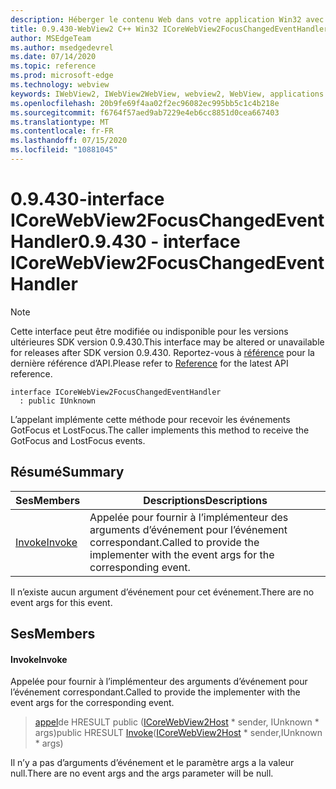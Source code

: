 ```yaml
---
description: Héberger le contenu Web dans votre application Win32 avec le contrôle Microsoft Edge WebView2
title: 0.9.430-WebView2 C++ Win32 ICoreWebView2FocusChangedEventHandler
author: MSEdgeTeam
ms.author: msedgedevrel
ms.date: 07/14/2020
ms.topic: reference
ms.prod: microsoft-edge
ms.technology: webview
keywords: IWebView2, IWebView2WebView, webview2, WebView, applications Win32, Win32, Edge, ICoreWebView2, ICoreWebView2Host, contrôle de navigateur, html Edge
ms.openlocfilehash: 20b9fe69f4aa02f2ec96082ec995bb5c1c4b218e
ms.sourcegitcommit: f6764f57aed9ab7229e4eb6cc8851d0cea667403
ms.translationtype: MT
ms.contentlocale: fr-FR
ms.lasthandoff: 07/15/2020
ms.locfileid: "10881045"
---
```

# <span data-ttu-id="a7549-104">0.9.430-interface ICoreWebView2FocusChangedEventHandler</span><span class="sxs-lookup"><span data-stu-id="a7549-104">0.9.430 - interface ICoreWebView2FocusChangedEventHandler</span></span> 

> [!NOTE]
> <span data-ttu-id="a7549-105">Cette interface peut être modifiée ou indisponible pour les versions ultérieures SDK version 0.9.430.</span><span class="sxs-lookup"><span data-stu-id="a7549-105">This interface may be altered or unavailable for releases after SDK version 0.9.430.</span></span> <span data-ttu-id="a7549-106">Reportez-vous à [référence](../../../webview2-api-reference.md) pour la dernière référence d’API.</span><span class="sxs-lookup"><span data-stu-id="a7549-106">Please refer to [Reference](../../../webview2-api-reference.md) for the latest API reference.</span></span>

```
interface ICoreWebView2FocusChangedEventHandler
  : public IUnknown
```

<span data-ttu-id="a7549-107">L’appelant implémente cette méthode pour recevoir les événements GotFocus et LostFocus.</span><span class="sxs-lookup"><span data-stu-id="a7549-107">The caller implements this method to receive the GotFocus and LostFocus events.</span></span>

## <span data-ttu-id="a7549-108">Résumé</span><span class="sxs-lookup"><span data-stu-id="a7549-108">Summary</span></span>

 <span data-ttu-id="a7549-109">Ses</span><span class="sxs-lookup"><span data-stu-id="a7549-109">Members</span></span>                        | <span data-ttu-id="a7549-110">Descriptions</span><span class="sxs-lookup"><span data-stu-id="a7549-110">Descriptions</span></span>
--------------------------------|---------------------------------------------
[<span data-ttu-id="a7549-111">Invoke</span><span class="sxs-lookup"><span data-stu-id="a7549-111">Invoke</span></span>](#invoke) | <span data-ttu-id="a7549-112">Appelée pour fournir à l’implémenteur des arguments d’événement pour l’événement correspondant.</span><span class="sxs-lookup"><span data-stu-id="a7549-112">Called to provide the implementer with the event args for the corresponding event.</span></span>

<span data-ttu-id="a7549-113">Il n’existe aucun argument d’événement pour cet événement.</span><span class="sxs-lookup"><span data-stu-id="a7549-113">There are no event args for this event.</span></span>

## <span data-ttu-id="a7549-114">Ses</span><span class="sxs-lookup"><span data-stu-id="a7549-114">Members</span></span>

#### <span data-ttu-id="a7549-115">Invoke</span><span class="sxs-lookup"><span data-stu-id="a7549-115">Invoke</span></span> 

<span data-ttu-id="a7549-116">Appelée pour fournir à l’implémenteur des arguments d’événement pour l’événement correspondant.</span><span class="sxs-lookup"><span data-stu-id="a7549-116">Called to provide the implementer with the event args for the corresponding event.</span></span>

> <span data-ttu-id="a7549-117">[appel](#invoke)de HRESULT public ([ICoreWebView2Host](ICoreWebView2Host.md) \* sender, IUnknown \* args)</span><span class="sxs-lookup"><span data-stu-id="a7549-117">public HRESULT [Invoke](#invoke)([ICoreWebView2Host](ICoreWebView2Host.md) \* sender,IUnknown \* args)</span></span>

<span data-ttu-id="a7549-118">Il n’y a pas d’arguments d’événement et le paramètre args a la valeur null.</span><span class="sxs-lookup"><span data-stu-id="a7549-118">There are no event args and the args parameter will be null.</span></span>

